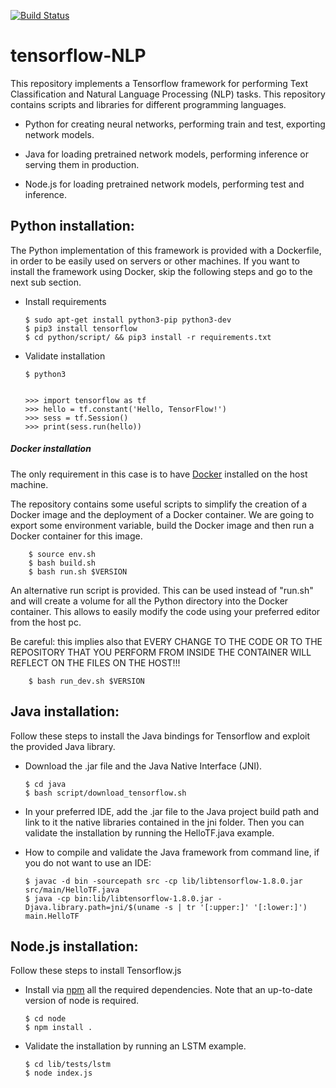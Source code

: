 [![Build Status](https://travis-ci.org/alsora/tensorflow-nlp.svg?branch=master)](https://travis-ci.org/alsora/tensorflow-nlp)

# tensorflow-NLP

This repository implements a Tensorflow framework for performing Text Classification and Natural Language Processing (NLP) tasks.
This repository contains scripts and libraries for different programming languages.

  - Python for creating neural networks, performing train and test, exporting network models.

  - Java for loading pretrained network models, performing inference or serving them in production.

  - Node.js for loading pretrained network models, performing test and inference.


## Python installation:
The Python implementation of this framework is provided with a Dockerfile, in order to be easily used on servers or other machines.
If you want to install the framework using Docker, skip the following steps and go to the next sub section.

  - Install requirements
  
        $ sudo apt-get install python3-pip python3-dev
        $ pip3 install tensorflow
        $ cd python/script/ && pip3 install -r requirements.txt

  - Validate installation

        $ python3


        >>> import tensorflow as tf
        >>> hello = tf.constant('Hello, TensorFlow!')
        >>> sess = tf.Session()
        >>> print(sess.run(hello))


##### Docker installation

The only requirement in this case is to have [Docker](https://docs.docker.com/install/) installed  on the host machine.

The repository contains some useful scripts to simplify the creation of a Docker image and the deployment of a Docker container.
We are going to export some environment variable, build the Docker image and then run a Docker container for this image.
  
        $ source env.sh  
        $ bash build.sh  
        $ bash run.sh $VERSION

An alternative run script is provided. This can be used instead of "run.sh" and will create a volume for all the Python directory into the Docker container. This allows to easily modify the code using your preferred editor from the host pc.

Be careful: this implies also that EVERY CHANGE TO THE CODE OR TO THE REPOSITORY THAT YOU PERFORM FROM INSIDE THE CONTAINER WILL REFLECT ON THE FILES ON THE HOST!!!

        $ bash run_dev.sh $VERSION

## Java installation:

Follow these steps to install the Java bindings for Tensorflow and exploit the provided Java library.

  - Download the .jar file and the Java Native Interface (JNI).
  
        $ cd java
        $ bash script/download_tensorflow.sh

  - In your preferred IDE, add the .jar file to the Java project build path and link to it the native libraries contained in the jni folder.
  Then you can validate the installation by running the HelloTF.java example.


  - How to compile and validate the Java framework from command line, if you do not want to use an IDE:

        $ javac -d bin -sourcepath src -cp lib/libtensorflow-1.8.0.jar src/main/HelloTF.java
        $ java -cp bin:lib/libtensorflow-1.8.0.jar -Djava.library.path=jni/$(uname -s | tr '[:upper:]' '[:lower:]') main.HelloTF


## Node.js installation:

Follow these steps to install Tensorflow.js

  - Install via [npm](https://www.npmjs.com/) all the required dependencies. Note that an up-to-date version of node is required.
  
        $ cd node
        $ npm install .

  - Validate the installation by running an LSTM example.

        $ cd lib/tests/lstm
        $ node index.js

